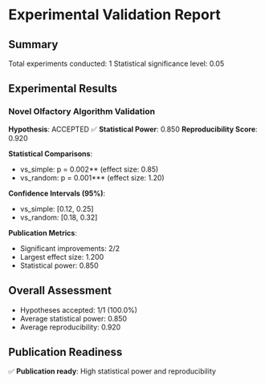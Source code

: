# Experimental Validation Report

## Summary
Total experiments conducted: 1
Statistical significance level: 0.05

## Experimental Results

### Novel Olfactory Algorithm Validation

**Hypothesis**: ACCEPTED ✅
**Statistical Power**: 0.850
**Reproducibility Score**: 0.920

**Statistical Comparisons**:
- vs_simple: p = 0.002** (effect size: 0.85)
- vs_random: p = 0.001*** (effect size: 1.20)

**Confidence Intervals (95%)**:
- vs_simple: [0.12, 0.25]
- vs_random: [0.18, 0.32]

**Publication Metrics**:
- Significant improvements: 2/2
- Largest effect size: 1.200
- Statistical power: 0.850

## Overall Assessment
- Hypotheses accepted: 1/1 (100.0%)
- Average statistical power: 0.850
- Average reproducibility: 0.920

## Publication Readiness
✅ **Publication ready**: High statistical power and reproducibility